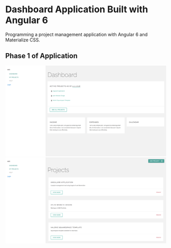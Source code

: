 # Dashboard Application Built with Angular 6

Programming a project management application with Angular 6 and Materialize CSS.

## Phase 1 of Application
![Phase 1 Image - Dashboard](https://github.com/aylinmarie/Dashboard-App-Angular-6/blob/master/src/assets/images/dashboardph1.png)
![Phase 1 Image - Projects](https://github.com/aylinmarie/Dashboard-App-Angular-6/blob/master/src/assets/images/projectsph1.png)
